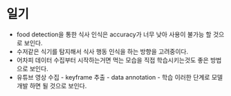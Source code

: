 # 일기

 - food detection을 통한 식사 인식은 accuracy가 너무 낮아 사용이 불가능 할 것으로 보인다.
 - 수저같은 식기를 탐지해서 식사 행동 인식을 하는 방향을 고려중이다.
 - 어차피 데이터 수집부터 시작하는거면 먹는 모습을 직접 학습시키는것도 좋은 방법으로 보인다. 
 - 유튜브 영상 수집 - keyframe 추출 - data annotation - 학습 이러한 단계로 모델개발 하면 될 것으로 보인다. 
